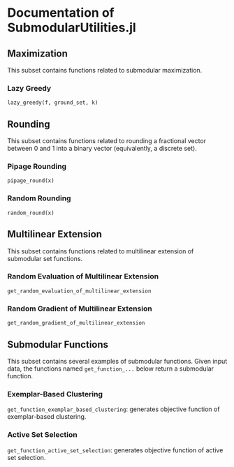 # Documentation of SubmodularUtilities.jl

## Maximization

This subset contains functions related to submodular maximization.

### Lazy Greedy
```@docs
lazy_greedy(f, ground_set, k)
```

## Rounding

This subset contains functions related to rounding a fractional vector between 0 and 1 into a binary vector (equivalently, a discrete set).

### Pipage Rounding

```@docs
pipage_round(x)
```

### Random Rounding

```@docs
random_round(x)
```


## Multilinear Extension

This subset contains functions related to multilinear extension of submodular set functions.

### Random Evaluation of Multilinear Extension
`get_random_evaluation_of_multilinear_extension`

### Random Gradient of Multilinear Extension
`get_random_gradient_of_multilinear_extension`

## Submodular Functions

This subset contains several examples of submodular functions. Given input data, the functions named `get_function_...` below return a submodular function. 

### Exemplar-Based Clustering
 `get_function_exemplar_based_clustering`: generates objective function of exemplar-based clustering.

### Active Set Selection
`get_function_active_set_selection`: generates objective function of active set selection.